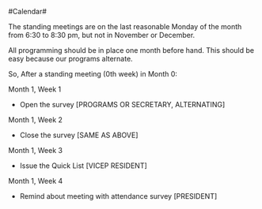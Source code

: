#Calendar#

The standing meetings are on the last reasonable Monday of the month from 6:30 to 8:30 pm, but not in November or December.

All programming should be in place one month before hand. This should be easy because our programs alternate.

So, After a standing meeting (0th week) in Month 0:

Month 1, Week 1
* Open the survey [PROGRAMS OR SECRETARY, ALTERNATING]

Month 1, Week 2
* Close the survey [SAME AS ABOVE]

Month 1, Week 3
* Issue the Quick List [VICEP RESIDENT]

Month 1, Week 4
* Remind about meeting with attendance survey [PRESIDENT]